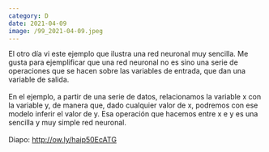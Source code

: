 ```yaml
--- 
category: D 
date: 2021-04-09 
image: /99_2021-04-09.jpeg 
--- 
```


El otro día vi este ejemplo que ilustra una red neuronal muy sencilla. Me gusta para ejemplificar que una red neuronal no es sino una serie de operaciones que se hacen sobre las variables de entrada, que dan una variable de salida. <br><br>En el ejemplo, a partir de una serie de datos, relacionamos la variable x con la variable y, de manera que, dado cualquier valor de x, podremos con ese modelo inferir el valor de y. Esa operación que hacemos entre x e y es una sencilla y muy simple red neuronal.<br><br>Diapo: http://ow.ly/haip50EcATG